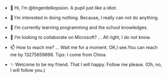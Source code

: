 - 👋 Hi, I’m @tingerdelkopsion.
          A pupil just like a idiot.

- 👀 I’m interested in doing nothing.
          Because, I really can not do anything.

- 🌱 I’m currently learning programming and the school knowledges.

- 💞️ I’m looking to collaborate on Microsoft?
          ... All right, I do not know.
          
- 📫 How to reach me? ... Wait me for a moment.
          OK,I see.You can reach me by 13275659698.
          Tips: I come from China.

- ✨ Welcome to be my friend. That I will happy.
          Follow me please. (Oh, no, I will follow you.)

<!---
tingerdelkopsion/tingerdelkopsion is a ✨ special ✨ repository because its `README.md` (this file) appears on your GitHub profile.
You can click the Preview link to take a look at your changes.
--->
